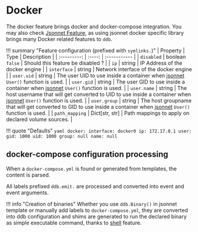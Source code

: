 Docker
===

The docker feature brings docker and docker-compose integration. You may also check [Jsonnet Feature](./jsonnet.md), as
using jsonnet docker specific library brings many Docker related features to `ddb`.

!!! summary "Feature configuration (prefixed with `symlinks.`)"
    | Property | Type | Description |
    | :---------: | :----: | :----------- |
    | `disabled` | boolean<br>`false` | Should this feature be disabled ? |
    | `ip` | string | IP Address of the docker engine |
    | `interface` | string | Network interface of the docker engine |
    | `user.uid` | string | The user UID to use inside a container when [jsonnet](./jsonnet.md) `User()` function is used. |
    | `user.gid` | string | The user GID to use inside a container when [jsonnet](./jsonnet.md) `User()` function is used. |
    | `user.name` | string | The host username that will get converted to UID to use inside a container when [jsonnet](./jsonnet.md) `User()` function is used. |
    | `user.group` | string | The host groupname that will get converted to GID to use inside a container when [jsonnet](./jsonnet.md) `User()` function is used. |
    | `path_mapping` | Dict[str, str] | Path mappings to apply on declared volume sources. |


!!! quote "Defaults"
    ```yaml
    docker:
      interface: docker0
      ip: 172.17.0.1
      user:
        gid: 1000
        uid: 1000
        group: null
        name: null
    ```

docker-compose configuration processing
---

When a `docker-compose.yml` is found or generated from templates, the content is parsed.

All labels prefixed `ddb.emit.` are processed and converted into event and event arguments.

!!! info "Creation of binaries"
    Whether you use `ddb.Binary()` in jsonnet template or manually add labels to `docker-compose.yml`, they 
    are converted into ddb configuration and shims are generated to run the declared binary as simple executable 
    command, thanks to [shell](shell.md) feature.